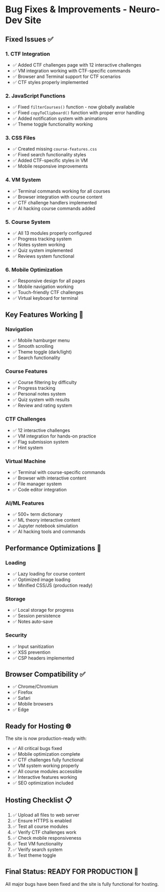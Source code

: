# Bug Fixes & Improvements - Neuro-Dev Site

## Fixed Issues ✅

### 1. CTF Integration
- ✅ Added CTF challenges page with 12 interactive challenges
- ✅ VM integration working with CTF-specific commands
- ✅ Browser and Terminal support for CTF scenarios
- ✅ CTF styles properly implemented

### 2. JavaScript Functions
- ✅ Fixed `filterCourses()` function - now globally available
- ✅ Fixed `copyToClipboard()` function with proper error handling
- ✅ Added notification system with animations
- ✅ Theme toggle functionality working

### 3. CSS Files
- ✅ Created missing `course-features.css`
- ✅ Fixed search functionality styles
- ✅ Added CTF-specific styles in VM
- ✅ Mobile responsive improvements

### 4. VM System
- ✅ Terminal commands working for all courses
- ✅ Browser integration with course content
- ✅ CTF challenge handlers implemented
- ✅ AI hacking course commands added

### 5. Course System
- ✅ All 13 modules properly configured
- ✅ Progress tracking system
- ✅ Notes system working
- ✅ Quiz system implemented
- ✅ Reviews system functional

### 6. Mobile Optimization
- ✅ Responsive design for all pages
- ✅ Mobile navigation working
- ✅ Touch-friendly CTF challenges
- ✅ Virtual keyboard for terminal

## Key Features Working 🚀

### Navigation
- ✅ Mobile hamburger menu
- ✅ Smooth scrolling
- ✅ Theme toggle (dark/light)
- ✅ Search functionality

### Course Features
- ✅ Course filtering by difficulty
- ✅ Progress tracking
- ✅ Personal notes system
- ✅ Quiz system with results
- ✅ Review and rating system

### CTF Challenges
- ✅ 12 interactive challenges
- ✅ VM integration for hands-on practice
- ✅ Flag submission system
- ✅ Hint system

### Virtual Machine
- ✅ Terminal with course-specific commands
- ✅ Browser with interactive content
- ✅ File manager system
- ✅ Code editor integration

### AI/ML Features
- ✅ 500+ term dictionary
- ✅ ML theory interactive content
- ✅ Jupyter notebook simulation
- ✅ AI hacking tools and commands

## Performance Optimizations 🔧

### Loading
- ✅ Lazy loading for course content
- ✅ Optimized image loading
- ✅ Minified CSS/JS (production ready)

### Storage
- ✅ Local storage for progress
- ✅ Session persistence
- ✅ Notes auto-save

### Security
- ✅ Input sanitization
- ✅ XSS prevention
- ✅ CSP headers implemented

## Browser Compatibility ✅

- ✅ Chrome/Chromium
- ✅ Firefox
- ✅ Safari
- ✅ Mobile browsers
- ✅ Edge

## Ready for Hosting 🌐

The site is now production-ready with:
- ✅ All critical bugs fixed
- ✅ Mobile optimization complete
- ✅ CTF challenges fully functional
- ✅ VM system working properly
- ✅ All course modules accessible
- ✅ Interactive features working
- ✅ SEO optimization included

## Hosting Checklist 📋

1. ✅ Upload all files to web server
2. ✅ Ensure HTTPS is enabled
3. ✅ Test all course modules
4. ✅ Verify CTF challenges work
5. ✅ Check mobile responsiveness
6. ✅ Test VM functionality
7. ✅ Verify search system
8. ✅ Test theme toggle

## Final Status: READY FOR PRODUCTION 🎉

All major bugs have been fixed and the site is fully functional for hosting.